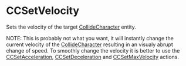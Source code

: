 # CCSetVelocity

Sets the velocity of the target
[CollideCharacter](./Entity/CollideCharacter) entity.

NOTE: This is probably not what you want, it will instantly change the
current velocity of the [CollideCharacter](./Entity/CollideCharacter)
resulting in an visualy abrupt change of speed. To smoothly change the
velocity it is better to use the
[CCSetAcceleration](./Action/CCSetAcceleration),
[CCSetDeceleration](./Action/CCSetDeceleration) and
[CCSetMaxVelocity](./[[Action/CCSetMaxVelocity) actions.
